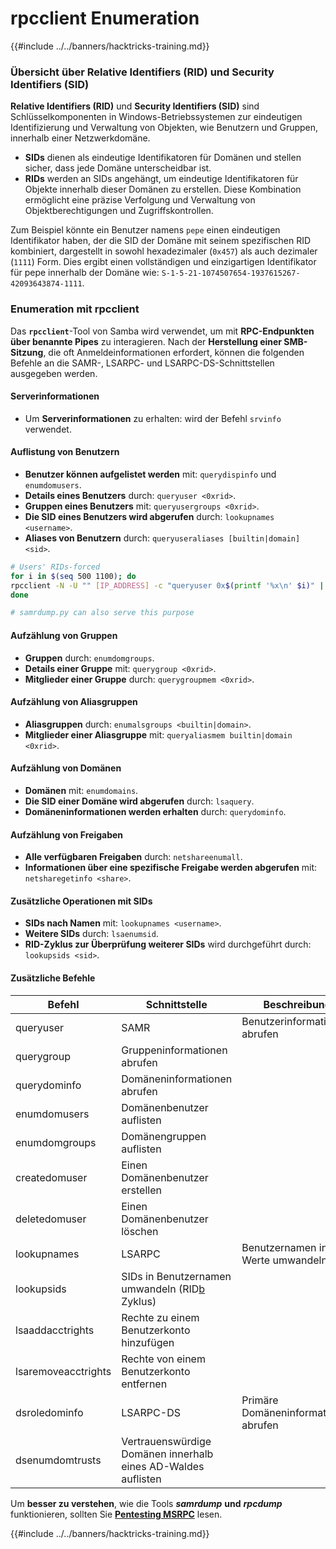 # rpcclient Enumeration

{{#include ../../banners/hacktricks-training.md}}

### Übersicht über Relative Identifiers (RID) und Security Identifiers (SID)

**Relative Identifiers (RID)** und **Security Identifiers (SID)** sind Schlüsselkomponenten in Windows-Betriebssystemen zur eindeutigen Identifizierung und Verwaltung von Objekten, wie Benutzern und Gruppen, innerhalb einer Netzwerkdomäne.

- **SIDs** dienen als eindeutige Identifikatoren für Domänen und stellen sicher, dass jede Domäne unterscheidbar ist.
- **RIDs** werden an SIDs angehängt, um eindeutige Identifikatoren für Objekte innerhalb dieser Domänen zu erstellen. Diese Kombination ermöglicht eine präzise Verfolgung und Verwaltung von Objektberechtigungen und Zugriffskontrollen.

Zum Beispiel könnte ein Benutzer namens `pepe` einen eindeutigen Identifikator haben, der die SID der Domäne mit seinem spezifischen RID kombiniert, dargestellt in sowohl hexadezimaler (`0x457`) als auch dezimaler (`1111`) Form. Dies ergibt einen vollständigen und einzigartigen Identifikator für pepe innerhalb der Domäne wie: `S-1-5-21-1074507654-1937615267-42093643874-1111`.

### **Enumeration mit rpcclient**

Das **`rpcclient`**-Tool von Samba wird verwendet, um mit **RPC-Endpunkten über benannte Pipes** zu interagieren. Nach der **Herstellung einer SMB-Sitzung**, die oft Anmeldeinformationen erfordert, können die folgenden Befehle an die SAMR-, LSARPC- und LSARPC-DS-Schnittstellen ausgegeben werden.

#### Serverinformationen

- Um **Serverinformationen** zu erhalten: wird der Befehl `srvinfo` verwendet.

#### Auflistung von Benutzern

- **Benutzer können aufgelistet werden** mit: `querydispinfo` und `enumdomusers`.
- **Details eines Benutzers** durch: `queryuser <0xrid>`.
- **Gruppen eines Benutzers** mit: `queryusergroups <0xrid>`.
- **Die SID eines Benutzers wird abgerufen** durch: `lookupnames <username>`.
- **Aliases von Benutzern** durch: `queryuseraliases [builtin|domain] <sid>`.
```bash
# Users' RIDs-forced
for i in $(seq 500 1100); do
rpcclient -N -U "" [IP_ADDRESS] -c "queryuser 0x$(printf '%x\n' $i)" | grep "User Name\|user_rid\|group_rid" && echo "";
done

# samrdump.py can also serve this purpose
```
#### Aufzählung von Gruppen

- **Gruppen** durch: `enumdomgroups`.
- **Details einer Gruppe** mit: `querygroup <0xrid>`.
- **Mitglieder einer Gruppe** durch: `querygroupmem <0xrid>`.

#### Aufzählung von Aliasgruppen

- **Aliasgruppen** durch: `enumalsgroups <builtin|domain>`.
- **Mitglieder einer Aliasgruppe** mit: `queryaliasmem builtin|domain <0xrid>`.

#### Aufzählung von Domänen

- **Domänen** mit: `enumdomains`.
- **Die SID einer Domäne wird abgerufen** durch: `lsaquery`.
- **Domäneninformationen werden erhalten** durch: `querydominfo`.

#### Aufzählung von Freigaben

- **Alle verfügbaren Freigaben** durch: `netshareenumall`.
- **Informationen über eine spezifische Freigabe werden abgerufen** mit: `netsharegetinfo <share>`.

#### Zusätzliche Operationen mit SIDs

- **SIDs nach Namen** mit: `lookupnames <username>`.
- **Weitere SIDs** durch: `lsaenumsid`.
- **RID-Zyklus zur Überprüfung weiterer SIDs** wird durchgeführt durch: `lookupsids <sid>`.

#### **Zusätzliche Befehle**

| **Befehl**          | **Schnittstelle**                                                                                                                                     | **Beschreibung**                                                                                                                           |
| ------------------- | ------------------------------------------------------------------------------------------------------------------------------------------------- | ----------------------------------------------------------------------------------------------------------------------------------------- |
| queryuser           | SAMR                                                                                                                                              | Benutzerinformationen abrufen                                                                                                            |
| querygroup          | Gruppeninformationen abrufen                                                                                                                      |                                                                                                                                           |
| querydominfo        | Domäneninformationen abrufen                                                                                                                       |                                                                                                                                           |
| enumdomusers        | Domänenbenutzer auflisten                                                                                                                         |                                                                                                                                           |
| enumdomgroups       | Domänengruppen auflisten                                                                                                                          |                                                                                                                                           |
| createdomuser       | Einen Domänenbenutzer erstellen                                                                                                                   |                                                                                                                                           |
| deletedomuser       | Einen Domänenbenutzer löschen                                                                                                                     |                                                                                                                                           |
| lookupnames         | LSARPC                                                                                                                                            | Benutzernamen in SID[a](https://learning.oreilly.com/library/view/network-security-assessment/9781491911044/ch08.html#ch08fn8) Werte umwandeln |
| lookupsids          | SIDs in Benutzernamen umwandeln (RID[b](https://learning.oreilly.com/library/view/network-security-assessment/9781491911044/ch08.html#ch08fn9) Zyklus) |                                                                                                                                           |
| lsaaddacctrights    | Rechte zu einem Benutzerkonto hinzufügen                                                                                                           |                                                                                                                                           |
| lsaremoveacctrights | Rechte von einem Benutzerkonto entfernen                                                                                                           |                                                                                                                                           |
| dsroledominfo       | LSARPC-DS                                                                                                                                         | Primäre Domäneninformationen abrufen                                                                                                     |
| dsenumdomtrusts     | Vertrauenswürdige Domänen innerhalb eines AD-Waldes auflisten                                                                                     |                                                                                                                                           |

Um **besser zu verstehen**, wie die Tools _**samrdump**_ **und** _**rpcdump**_ funktionieren, sollten Sie [**Pentesting MSRPC**](../135-pentesting-msrpc.md) lesen.


{{#include ../../banners/hacktricks-training.md}}
